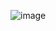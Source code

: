 ![image](https://user-images.githubusercontent.com/74417086/114384110-bd238f00-9ba7-11eb-92b2-c3fe3a28a8e2.png)
